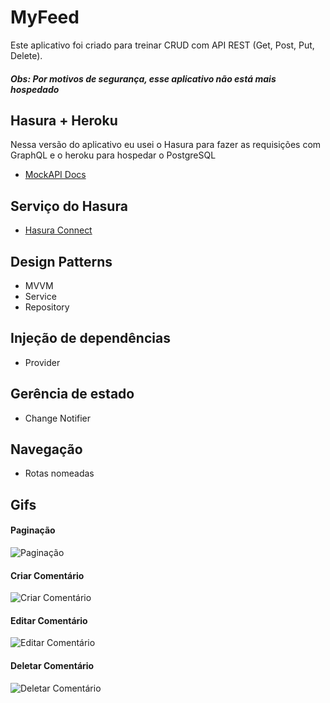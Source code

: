 # MyFeed

Este aplicativo foi criado para treinar CRUD com API REST (Get, Post, Put, Delete). <br/>

##### Obs: Por motivos de segurança, esse aplicativo não está mais hospedado

## Hasura + Heroku

Nessa versão do aplicativo eu usei o Hasura para fazer as requisições com GraphQL e o heroku para hospedar o PostgreSQL

- [MockAPI Docs]([https://mockapi.io/docs](https://hasura.io/docs/latest/graphql/core/deployment/deployment-guides/heroku/))

## Serviço do Hasura
- [Hasura Connect](https://pub.dev/packages/hasura_connect)

## Design Patterns

- MVVM
- Service
- Repository

## Injeção de dependências

- Provider

## Gerência de estado

- Change Notifier

## Navegação

- Rotas nomeadas

## Gifs
  
  #### Paginação
  ![Paginação](https://github.com/ArlysthonFeitosa/MyFeed-GraphQL-CRUD/blob/master/project_gifs/pagination.gif)<br/>
  
  #### Criar Comentário
  ![Criar Comentário](https://github.com/ArlysthonFeitosa/MyFeed-GraphQL-CRUD/blob/master/project_gifs/post.gif)<br/>
  
  #### Editar Comentário
  ![Editar Comentário](https://github.com/ArlysthonFeitosa/MyFeed-GraphQL-CRUD/blob/master/project_gifs/edit.gif)<br/>
  
  #### Deletar Comentário
  ![Deletar Comentário](https://github.com/ArlysthonFeitosa/MyFeed-GraphQL-CRUD/blob/master/project_gifs/delete.gif)<br/>
